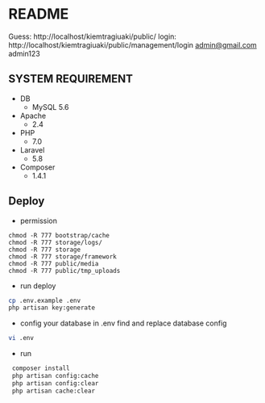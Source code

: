 # README

Guess: http://localhost/kiemtragiuaki/public/
login: http://localhost/kiemtragiuaki/public/management/login
	admin@gmail.com
	admin123

## SYSTEM REQUIREMENT

* DB
  - MySQL 5.6
* Apache 
    - 2.4
* PHP
  - 7.0
* Laravel
  - 5.8
* Composer
  - 1.4.1


## Deploy
* permission
```
chmod -R 777 bootstrap/cache
chmod -R 777 storage/logs/
chmod -R 777 storage
chmod -R 777 storage/framework
chmod -R 777 public/media
chmod -R 777 public/tmp_uploads
```

* run deploy
```bash
cp .env.example .env
php artisan key:generate
```
* config your database in .env
find and replace database config
```bash
vi .env
```

* run
```bash
 composer install
 php artisan config:cache
 php artisan config:clear
 php artisan cache:clear
```

